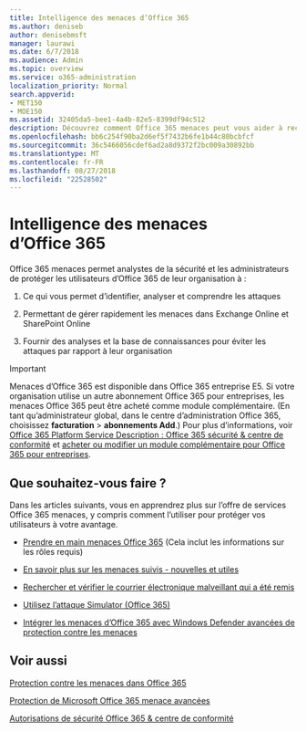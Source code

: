 ```yaml
---
title: Intelligence des menaces d’Office 365
ms.author: deniseb
author: denisebmsft
manager: laurawi
ms.date: 6/7/2018
ms.audience: Admin
ms.topic: overview
ms.service: o365-administration
localization_priority: Normal
search.appverid:
- MET150
- MOE150
ms.assetid: 32405da5-bee1-4a4b-82e5-8399df94c512
description: Découvrez comment Office 365 menaces peut vous aider à rechercher les menaces de votre organisation, répondre à des programmes malveillants, les attaques par hameçonnage et les autres attaques Office 365 a détecté en votre nom et rechercher des indicateurs de menace. Informations sur les menaces sont intégrée à Office 365 E5 comme une offre de système de sécurité et de conformité.
ms.openlocfilehash: bb6c254f90ba2d6ef5f7432b6fe1b44c80bcbfcf
ms.sourcegitcommit: 36c5466056cdef6ad2a8d9372f2bc009a30892bb
ms.translationtype: MT
ms.contentlocale: fr-FR
ms.lasthandoff: 08/27/2018
ms.locfileid: "22528502"
---
```

# <a name="office-365-threat-intelligence"></a>Intelligence des menaces d’Office 365

Office 365 menaces permet analystes de la sécurité et les administrateurs de protéger les utilisateurs d’Office 365 de leur organisation à :
  
1. Ce qui vous permet d’identifier, analyser et comprendre les attaques
    
2. Permettant de gérer rapidement les menaces dans Exchange Online et SharePoint Online
    
3. Fournir des analyses et la base de connaissances pour éviter les attaques par rapport à leur organisation
    
> [!IMPORTANT]
> Menaces d’Office 365 est disponible dans Office 365 entreprise E5. Si votre organisation utilise un autre abonnement Office 365 pour entreprises, les menaces Office 365 peut être acheté comme module complémentaire. (En tant qu’administrateur global, dans le centre d’administration Office 365, choisissez **facturation** \> **abonnements Add**.) Pour plus d’informations, voir [Office 365 Platform Service Description : Office 365 sécurité &amp; centre de conformité](https://technet.microsoft.com/en-us/library/dn933793.aspx) et [acheter ou modifier un module complémentaire pour Office 365 pour entreprises](https://support.office.com/article/4e7b57d6-b93b-457d-aecd-0ea58bff07a6). 
  
## <a name="what-do-you-want-to-do"></a>Que souhaitez-vous faire ?

Dans les articles suivants, vous en apprendrez plus sur l’offre de services Office 365 menaces, y compris comment l’utiliser pour protéger vos utilisateurs à votre avantage.
  
- [Prendre en main menaces Office 365](get-started-with-ti.md) (Cela inclut les informations sur les rôles requis) 
    
- [En savoir plus sur les menaces suivis - nouvelles et utiles](threat-trackers.md)
    
- [Rechercher et vérifier le courrier électronique malveillant qui a été remis](investigate-malicious-email-that-was-delivered.md)
    
- [Utilisez l’attaque Simulator (Office 365)](attack-simulator.md)
    
- [Intégrer les menaces d’Office 365 avec Windows Defender avancées de protection contre les menaces](integrate-office-365-ti-with-wdatp.md)
    
## <a name="related-topics"></a>Voir aussi

[Protection contre les menaces dans Office 365](protect-against-threats.md)
  
[Protection de Microsoft Office 365 menace avancées](office-365-atp.md)
  
[Autorisations de sécurité Office 365 &amp; centre de conformité](permissions-in-the-security-and-compliance-center.md)
  

